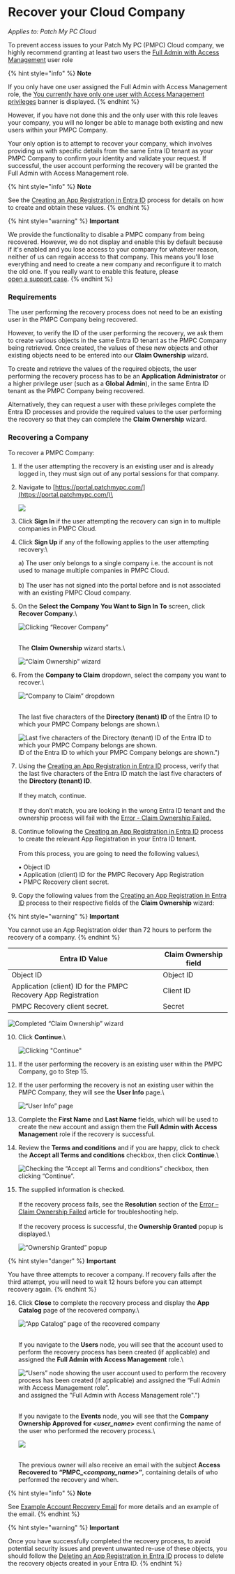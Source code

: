 # Recover your Cloud Company

_Applies to: Patch My PC Cloud_

To prevent access issues to your Patch My PC (PMPC) Cloud company, we highly recommend granting at least two users the [Full Admin with Access Management](../manage-cloud-users/cloud-user-roles-reference.md) user role

{% hint style="info" %}
**Note**

If you only have one user assigned the Full Admin with Access Management role, the [You currently have only one user with Access Management privileges](../../cloud-troubleshooting/troubleshooting-cloud-users/you-currently-have-only-one-user-with-access-management-privileges-error-in-cloud.md) banner is displayed.
{% endhint %}

However, if you have not done this and the only user with this role leaves your company, you will no longer be able to manage both existing and new users within your PMPC Company.

Your only option is to attempt to recover your company, which involves providing us with specific details from the same Entra ID tenant as your PMPC Company to confirm your identity and validate your request. If successful, the user account performing the recovery will be granted the Full Admin with Access Management role.

{% hint style="info" %}
**Note**

See the [Creating an App Registration in Entra ID](../../cloud-reference/entra-id-reference/create-an-app-registration-in-entra-id.md) process for details on how to create and obtain these values.
{% endhint %}

{% hint style="warning" %}
**Important**

We provide the functionality to disable a PMPC company from being recovered. However, we do not display and enable this by default because if it's enabled and you lose access to your company for whatever reason, neither of us can regain access to that company. This means you'll lose everything and need to create a new company and reconfigure it to match the old one. If you really want to enable this feature, please \
[open a support case](https://patchmypc.com/technical-support).
{% endhint %}

### Requirements

The user performing the recovery process does not need to be an existing user in the PMPC Company being recovered.

However, to verify the ID of the user performing the recovery, we ask them to create various objects in the same Entra ID tenant as the PMPC Company being retrieved. Once created, the values of these new objects and other existing objects need to be entered into our **Claim Ownership** wizard.

To create and retrieve the values of the required objects, the user performing the recovery process has to be an **Application Administrator** or a higher privilege user (such as a **Global Admin**), in the same Entra ID tenant as the PMPC Company being recovered.&#x20;

Alternatively, they can request a user with these privileges complete the Entra ID processes and provide the required values to the user performing the recovery so that they can complete the **Claim Ownership** wizard.

### Recovering a Company

To recover a PMPC Company:

1. If the user attempting the recovery is an existing user and is already logged in, they must sign out of any portal sessions for that company.
2.  Navigate to [https://portal.patchmypc.com/](https://portal.patchmypc.com/)\


    ![](/_images/image-%28488%29.png-"" "")
3. Click **Sign In** if the user attempting the recovery can sign in to multiple companies in PMPC Cloud.
4.  Click **Sign Up** if any of the following applies to the user attempting recovery:\


    a) The user only belongs to a single company i.e. the account is not used to manage multiple companies in PMPC Cloud.\
    \
    b) The user has not signed into the portal before and is not associated with an existing PMPC Cloud company.
5.  On the **Select the Company You Want to Sign In To** screen, click **Recover Company**.\


    ![Clicking “Recover Company”](/_images/image-%281955%29.png-"Clicking-\"Recover-Company\"" "Clicking “Recover Company”")

    \
    The **Claim Ownership** wizard starts.\


    ![“Claim Ownership” wizard](/_images/image-%282190%29.png-"\"Claim-Ownership\"-wizard" "“Claim Ownership” wizard")


6.  From the **Company to Claim** dropdown, select the company you want to recover.\


    ![“Company to Claim” dropdown](/_images/image-%282191%29.png-"\"Company-to-Claim\"-dropdown" "“Company to Claim” dropdown")

    \
    The last five characters of the **Directory (tenant) ID** of the Entra ID to which your PMPC Company belongs are shown.\


    ![Last five characters of the Directory (tenant) ID of the Entra ID to which your PMPC Company belongs are shown.](/_images/image-%282192%29.png-"Last-five-characters-of-the-Directory-%28tenant "Last five characters of the Directory (tenant) ID of the Entra ID to which your PMPC Company belongs are shown.") ID of the Entra ID to which your PMPC Company belongs are shown.")


7. Using the [Creating an App Registration in Entra ID](../../cloud-reference/entra-id-reference/create-an-app-registration-in-entra-id.md) process, verify that the last five characters of the Entra ID match the last five characters of the **Directory (tenant) ID**.\
   \
   If they match, continue.\
   \
   If they don’t match, you are looking in the wrong Entra ID tenant and the ownership process will fail with the [Error - Claim Ownership Failed.](../../cloud-troubleshooting/troubleshooting-a-cloud-company/error-claim-ownership-failed-when-trying-to-recover-a-cloud-company.md)
8.  Continue following the [Creating an App Registration in Entra ID](../../cloud-reference/entra-id-reference/create-an-app-registration-in-entra-id.md) process to create the relevant App Registration in your Entra ID tenant.\
    \
    From this process, you are going to need the following values:\


    • Object ID\
    • Application (client) ID for the PMPC Recovery App Registration\
    • PMPC Recovery client secret.
9. Copy the following values from the [Creating an App Registration in Entra ID](../../cloud-reference/entra-id-reference/create-an-app-registration-in-entra-id.md) process to their respective fields of the **Claim Ownership** wizard:

{% hint style="warning" %}
**Important**

You cannot use an App Registration older than 72 hours to perform the recovery of a company.
{% endhint %}

| Entra ID Value                                                 | Claim Ownership field |
| -------------------------------------------------------------- | --------------------- |
| Object ID                                                      | Object ID             |
| Application (client) ID for the PMPC Recovery App Registration | Client ID             |
| PMPC Recovery client secret.                                   | Secret                |

![Completed “Claim Ownership” wizard](/_images/image-%282195%29.png-"Completed-\"Claim-Ownership\"-wizard" "Completed “Claim Ownership” wizard")

10. Click **Continue**.\


    ![Clicking &#x22;Continue&#x22;](/_images/image-%282194%29.png-"Clicking-&#x22;Continue&#x22;" "Clicking &#x22;Continue&#x22;")
11. If the user performing the recovery is an existing user within the PMPC Company, go to Step 15.
12. If the user performing the recovery is not an existing user within the PMPC Company, they will see the **User Info** page.\


    ![“User Info” page](/_images/image-%281962%29.png-"\"User-Info\"-page" "“User Info” page")


13. Complete the **First Name** and **Last Name** fields, which will be used to create the new account and assign them the **Full Admin with Access Management** role if the recovery is successful.
14. Review the **Terms and conditions** and if you are happy, click to check the **Accept all Terms and conditions** checkbox, then click **Continue**.\


    ![Checking the “Accept all Terms and conditions” checkbox, then clicking “Continue”.](/_images/image-%281963%29.png-"Checking-the-\"Accept-all-Terms-and-conditions\"-checkbox,-then-clicking-\"Continue\"." "Checking the “Accept all Terms and conditions” checkbox, then clicking “Continue”.")


15. The supplied information is checked.\
    \
    If the recovery process fails, see the **Resolution** section of the [Error – Claim Ownership Failed](../../cloud-troubleshooting/troubleshooting-a-cloud-company/error-claim-ownership-failed-when-trying-to-recover-a-cloud-company.md) article for troubleshooting help.\
    \
    If the recovery process is successful, the **Ownership Granted** popup is displayed.\


    ![“Ownership Granted” popup](/_images/image-%281965%29.png-"\"Ownership-Granted\"-popup" "“Ownership Granted” popup")



{% hint style="danger" %}
**Important**&#x20;

You have three attempts to recover a company. If recovery fails after the third attempt, you will need to wait 12 hours before you can attempt recovery again.
{% endhint %}

16. Click **Close** to complete the recovery process and display the **App Catalog** page of the recovered company.\


    ![“App Catalog” page of the recovered company](/_images/image-%281966%29.png-"\"App-Catalog\"-page-of-the-recovered-company" "“App Catalog” page of the recovered company")

    \
    If you navigate to the **Users** node, you will see that the account used to perform the recovery process has been created (if applicable) and assigned the **Full Admin with Access Management** role.\


    ![“Users” node showing the user account used to perform the recovery process has been created (if applicable) and assigned the “Full Admin with Access Management role”.](/_images/image-%281967%29.png-"\"Users\"-node-showing-the-user-account-used-to-perform-the-recovery-process-has-been-created-%28if-applicable "“Users” node showing the user account used to perform the recovery process has been created (if applicable) and assigned the “Full Admin with Access Management role”.") and assigned the \"Full Admin with Access Management role\".")

    \
    If you navigate to the **Events** node, you will see that the **Company Ownership Approved for <**_**user\_name**_**>** event confirming the name of the user who performed the recovery process.\


    ![](/_images/image-%281968%29.png-"" "")

    \
    The previous owner will also receive an email with the subject **Access Recovered to “PMPC\_<**_**company\_name**_**>”**, containing details of who performed the recovery and when.

{% hint style="info" %}
**Note**

See [Example Account Recovery Email](../../cloud-reference/cloud-email-reference/example-cloud-account-recovery-email.md) for more details and an example of the email.
{% endhint %}

{% hint style="warning" %}
**Important**

Once you have successfully completed the recovery process, to avoid potential security issues and prevent unwanted re-use of these objects, you should follow the [Deleting an App Registration in Entra ID](../../cloud-reference/entra-id-reference/delete-an-app-registration-in-entra-id.md) process to delete the recovery objects created in your Entra ID.
{% endhint %}
